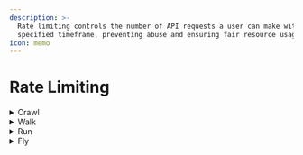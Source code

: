 ```yaml
---
description: >-
  Rate limiting controls the number of API requests a user can make within a
  specified timeframe, preventing abuse and ensuring fair resource usage
icon: memo
---
```


# Rate Limiting

<details>

<summary>Crawl</summary>

* No rate limiting is applied to the API or its consumers.

</details>

<details>

<summary>Walk</summary>

* Rate limiting is applied to the API and/or its consumers.
* No formal [rate limiting plan](https://confluence.tools.3stripes.net/display/API2/API+Security+-+Rate+Limit+Plan+for+APIs) has been established.

</details>

<details>

<summary>Run</summary>

* A [rate limiting plan](https://confluence.tools.3stripes.net/display/API2/API+Security+-+Rate+Limit+Plan+for+APIs) has been established, is available, and is enforced at the API Gateway level for APIs and/or consumers, including during peak traffic events.

</details>

<details>

<summary>Fly</summary>

* [The rate limiting plan](https://confluence.tools.3stripes.net/display/API2/API+Security+-+Rate+Limit+Plan+for+APIs) is refined based on insights from load testing.

</details>
